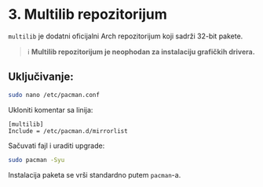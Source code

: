 # 3. Multilib repozitorijum
`multilib` je dodatni oficijalni Arch repozitorijum koji sadrži 32-bit pakete.  
> ℹ️ **Multilib repozitorijum je neophodan za instalaciju grafičkih drivera.**  

## Uključivanje:

```sh
sudo nano /etc/pacman.conf
```

Ukloniti komentar sa linija:
```
[multilib]
Include = /etc/pacman.d/mirrorlist
```

Sačuvati fajl i uraditi upgrade:
```sh
sudo pacman -Syu
```

Instalacija paketa se vrši standardno putem `pacman`-a.
